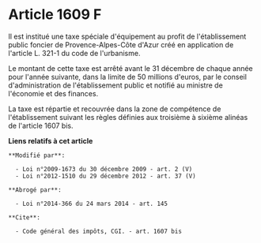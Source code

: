 # Article 1609 F

Il est institué une taxe spéciale d'équipement au profit de l'établissement public foncier de Provence-Alpes-Côte d'Azur créé
en application de l'article L. 321-1 du code de l'urbanisme. 

Le montant de cette taxe est arrêté avant le 31 décembre de chaque année pour l'année suivante, dans la limite de 50 millions
d'euros, par le conseil d'administration de l'établissement public et notifié au ministre de l'économie et des finances. 

La taxe est répartie et recouvrée dans la zone de compétence de l'établissement suivant les règles définies aux troisième à
sixième alinéas de l'article 1607 bis.

**Liens relatifs à cet article**

	**Modifié par**:

	  - Loi n°2009-1673 du 30 décembre 2009 - art. 2 (V)
	  - Loi n°2012-1510 du 29 décembre 2012 - art. 37 (V)

	**Abrogé par**:

	  - Loi n°2014-366 du 24 mars 2014 - art. 145

	**Cite**:

	  - Code général des impôts, CGI. - art. 1607 bis

